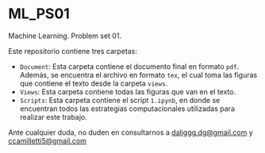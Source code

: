 # ML_PS01
Machine Learning. Problem set 01.

Este repositorio contiene tres carpetas:

- `Document`: Esta carpeta contiene el documento final en formato `pdf`. Además, se encuentra el archivo en formato `tex`, el cual toma las figuras que contiene el texto desde la carpeta `views`.
- `Views`: Esta carpeta contiene todas las figuras que van en el texto. 
- `Scripts`: Esta carpeta contiene el script `1.ipynb`, en donde se encuentran todos las estrategias computacionales utilizadas para realizar este trabajo.

Ante cualquier duda, no duden en consultarnos a [daliggg.dg@gmail.com](daliggg.dg@gmail.com) y [ccamilletti5@gmail.com](ccamilletti5@gmail.com)
